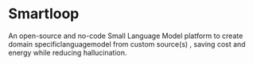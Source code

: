 # Smartloop

An open-source and no-code Small Language Model platform to create domain specificlanguagemodel from custom source(s) , saving cost and  energy while reducing hallucination.